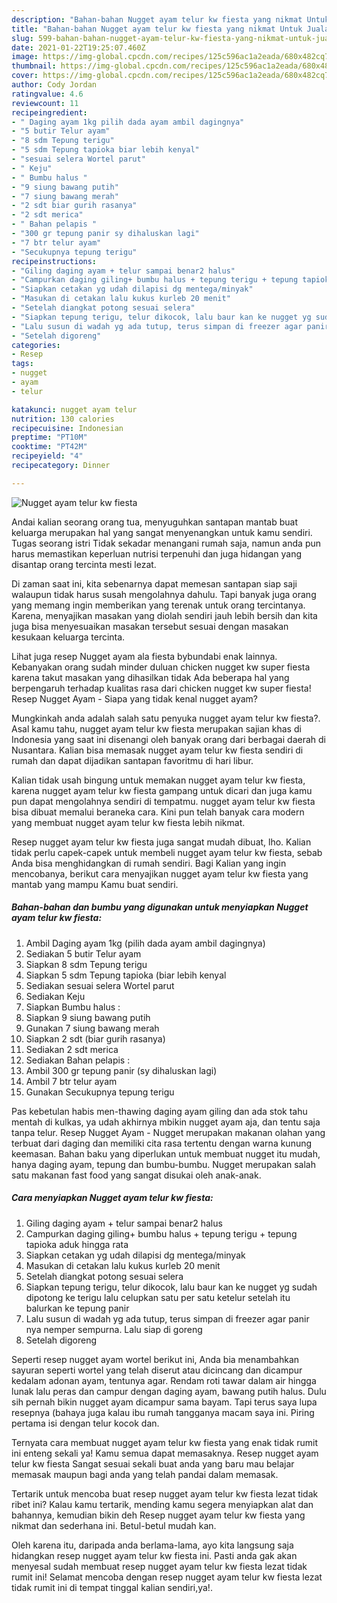 ```yaml
---
description: "Bahan-bahan Nugget ayam telur kw fiesta yang nikmat Untuk Jualan"
title: "Bahan-bahan Nugget ayam telur kw fiesta yang nikmat Untuk Jualan"
slug: 599-bahan-bahan-nugget-ayam-telur-kw-fiesta-yang-nikmat-untuk-jualan
date: 2021-01-22T19:25:07.460Z
image: https://img-global.cpcdn.com/recipes/125c596ac1a2eada/680x482cq70/nugget-ayam-telur-kw-fiesta-foto-resep-utama.jpg
thumbnail: https://img-global.cpcdn.com/recipes/125c596ac1a2eada/680x482cq70/nugget-ayam-telur-kw-fiesta-foto-resep-utama.jpg
cover: https://img-global.cpcdn.com/recipes/125c596ac1a2eada/680x482cq70/nugget-ayam-telur-kw-fiesta-foto-resep-utama.jpg
author: Cody Jordan
ratingvalue: 4.6
reviewcount: 11
recipeingredient:
- " Daging ayam 1kg pilih dada ayam ambil dagingnya"
- "5 butir Telur ayam"
- "8 sdm Tepung terigu"
- "5 sdm Tepung tapioka biar lebih kenyal"
- "sesuai selera Wortel parut"
- " Keju"
- " Bumbu halus "
- "9 siung bawang putih"
- "7 siung bawang merah"
- "2 sdt biar gurih rasanya"
- "2 sdt merica"
- " Bahan pelapis "
- "300 gr tepung panir sy dihaluskan lagi"
- "7 btr telur ayam"
- "Secukupnya tepung terigu"
recipeinstructions:
- "Giling daging ayam + telur sampai benar2 halus"
- "Campurkan daging giling+ bumbu halus + tepung terigu + tepung tapioka aduk hingga rata"
- "Siapkan cetakan yg udah dilapisi dg mentega/minyak"
- "Masukan di cetakan lalu kukus kurleb 20 menit"
- "Setelah diangkat potong sesuai selera"
- "Siapkan tepung terigu, telur dikocok, lalu baur kan ke nugget yg sudah dipotong ke terigu lalu celupkan satu per satu ketelur setelah itu balurkan ke tepung panir"
- "Lalu susun di wadah yg ada tutup, terus simpan di freezer agar panir nya nemper sempurna. Lalu siap di goreng"
- "Setelah digoreng"
categories:
- Resep
tags:
- nugget
- ayam
- telur

katakunci: nugget ayam telur 
nutrition: 130 calories
recipecuisine: Indonesian
preptime: "PT10M"
cooktime: "PT42M"
recipeyield: "4"
recipecategory: Dinner

---
```



![Nugget ayam telur kw fiesta](https://img-global.cpcdn.com/recipes/125c596ac1a2eada/680x482cq70/nugget-ayam-telur-kw-fiesta-foto-resep-utama.jpg)

Andai kalian seorang orang tua, menyuguhkan santapan mantab buat keluarga merupakan hal yang sangat menyenangkan untuk kamu sendiri. Tugas seorang istri Tidak sekadar menangani rumah saja, namun anda pun harus memastikan keperluan nutrisi terpenuhi dan juga hidangan yang disantap orang tercinta mesti lezat.

Di zaman  saat ini, kita sebenarnya dapat memesan santapan siap saji walaupun tidak harus susah mengolahnya dahulu. Tapi banyak juga orang yang memang ingin memberikan yang terenak untuk orang tercintanya. Karena, menyajikan masakan yang diolah sendiri jauh lebih bersih dan kita juga bisa menyesuaikan masakan tersebut sesuai dengan masakan kesukaan keluarga tercinta. 

Lihat juga resep Nugget ayam ala fiesta bybundabi enak lainnya. Kebanyakan orang sudah minder duluan chicken nugget kw super fiesta karena takut masakan yang dihasilkan tidak Ada beberapa hal yang berpengaruh terhadap kualitas rasa dari chicken nugget kw super fiesta! Resep Nugget Ayam - Siapa yang tidak kenal nugget ayam?

Mungkinkah anda adalah salah satu penyuka nugget ayam telur kw fiesta?. Asal kamu tahu, nugget ayam telur kw fiesta merupakan sajian khas di Indonesia yang saat ini disenangi oleh banyak orang dari berbagai daerah di Nusantara. Kalian bisa memasak nugget ayam telur kw fiesta sendiri di rumah dan dapat dijadikan santapan favoritmu di hari libur.

Kalian tidak usah bingung untuk memakan nugget ayam telur kw fiesta, karena nugget ayam telur kw fiesta gampang untuk dicari dan juga kamu pun dapat mengolahnya sendiri di tempatmu. nugget ayam telur kw fiesta bisa dibuat memalui beraneka cara. Kini pun telah banyak cara modern yang membuat nugget ayam telur kw fiesta lebih nikmat.

Resep nugget ayam telur kw fiesta juga sangat mudah dibuat, lho. Kalian tidak perlu capek-capek untuk membeli nugget ayam telur kw fiesta, sebab Anda bisa menghidangkan di rumah sendiri. Bagi Kalian yang ingin mencobanya, berikut cara menyajikan nugget ayam telur kw fiesta yang mantab yang mampu Kamu buat sendiri.

<!--inarticleads1-->

##### Bahan-bahan dan bumbu yang digunakan untuk menyiapkan Nugget ayam telur kw fiesta:

1. Ambil  Daging ayam 1kg (pilih dada ayam ambil dagingnya)
1. Sediakan 5 butir Telur ayam
1. Siapkan 8 sdm Tepung terigu
1. Siapkan 5 sdm Tepung tapioka (biar lebih kenyal
1. Sediakan sesuai selera Wortel parut
1. Sediakan  Keju
1. Siapkan  Bumbu halus :
1. Siapkan 9 siung bawang putih
1. Gunakan 7 siung bawang merah
1. Siapkan 2 sdt (biar gurih rasanya)
1. Sediakan 2 sdt merica
1. Sediakan  Bahan pelapis :
1. Ambil 300 gr tepung panir (sy dihaluskan lagi)
1. Ambil 7 btr telur ayam
1. Gunakan Secukupnya tepung terigu


Pas kebetulan habis men-thawing daging ayam giling dan ada stok tahu mentah di kulkas, ya udah akhirnya mbikin nugget ayam aja, dan tentu saja tanpa telur. Resep Nugget Ayam - Nugget merupakan makanan olahan yang terbuat dari daging dan memiliki cita rasa tertentu dengan warna kunung keemasan. Bahan baku yang diperlukan untuk membuat nugget itu mudah, hanya daging ayam, tepung dan bumbu-bumbu. Nugget merupakan salah satu makanan fast food yang sangat disukai oleh anak-anak. 

<!--inarticleads2-->

##### Cara menyiapkan Nugget ayam telur kw fiesta:

1. Giling daging ayam + telur sampai benar2 halus
1. Campurkan daging giling+ bumbu halus + tepung terigu + tepung tapioka aduk hingga rata
1. Siapkan cetakan yg udah dilapisi dg mentega/minyak
1. Masukan di cetakan lalu kukus kurleb 20 menit
1. Setelah diangkat potong sesuai selera
1. Siapkan tepung terigu, telur dikocok, lalu baur kan ke nugget yg sudah dipotong ke terigu lalu celupkan satu per satu ketelur setelah itu balurkan ke tepung panir
1. Lalu susun di wadah yg ada tutup, terus simpan di freezer agar panir nya nemper sempurna. Lalu siap di goreng
1. Setelah digoreng


Seperti resep nugget ayam wortel berikut ini, Anda bia menambahkan sayuran seperti wortel yang telah diserut atau dicincang dan dicampur kedalam adonan ayam, tentunya agar. Rendam roti tawar dalam air hingga lunak lalu peras dan campur dengan daging ayam, bawang putih halus. Dulu sih pernah bikin nugget ayam dicampur sama bayam. Tapi terus saya lupa resepnya (bahaya juga kalau ibu rumah tangganya macam saya ini. Piring pertama isi dengan telur kocok dan. 

Ternyata cara membuat nugget ayam telur kw fiesta yang enak tidak rumit ini enteng sekali ya! Kamu semua dapat memasaknya. Resep nugget ayam telur kw fiesta Sangat sesuai sekali buat anda yang baru mau belajar memasak maupun bagi anda yang telah pandai dalam memasak.

Tertarik untuk mencoba buat resep nugget ayam telur kw fiesta lezat tidak ribet ini? Kalau kamu tertarik, mending kamu segera menyiapkan alat dan bahannya, kemudian bikin deh Resep nugget ayam telur kw fiesta yang nikmat dan sederhana ini. Betul-betul mudah kan. 

Oleh karena itu, daripada anda berlama-lama, ayo kita langsung saja hidangkan resep nugget ayam telur kw fiesta ini. Pasti anda gak akan menyesal sudah membuat resep nugget ayam telur kw fiesta lezat tidak rumit ini! Selamat mencoba dengan resep nugget ayam telur kw fiesta lezat tidak rumit ini di tempat tinggal kalian sendiri,ya!.

